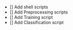- [] Add shell scripts
- [] Add Preprocessing scripts
- [] Add Training script
- [] Add Classification script
